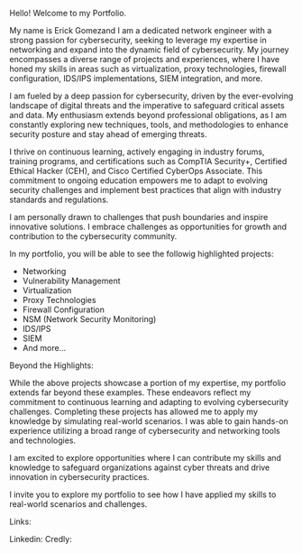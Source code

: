 Hello! Welcome to my Portfolio. 

My name is Erick Gomezand I am a dedicated network engineer with a strong passion for cybersecurity, seeking to leverage my expertise in networking and expand into the dynamic field of cybersecurity. My journey encompasses a diverse range of projects and experiences, where I have honed my skills in areas such as virtualization, proxy technologies, firewall configuration, IDS/IPS implementations, SIEM integration, and more.

I am fueled by a deep passion for cybersecurity, driven by the ever-evolving landscape of digital threats and the imperative to safeguard critical assets and data. My enthusiasm extends beyond professional obligations, as I am constantly exploring new techniques, tools, and methodologies to enhance security posture and stay ahead of emerging threats.

I thrive on continuous learning, actively engaging in industry forums, training programs, and certifications such as CompTIA Security+, Certified Ethical Hacker (CEH), and Cisco Certified CyberOps Associate. This commitment to ongoing education empowers me to adapt to evolving security challenges and implement best practices that align with industry standards and regulations.

I am personally drawn to challenges that push boundaries and inspire innovative solutions. I embrace challenges as opportunities for growth and contribution to the cybersecurity community.

In my portfolio, you will be able to see the followig highlighted projects:

+ Networking
+ Vulnerability Management
+ Virtualization
+ Proxy Technologies
+ Firewall Configuration
+ NSM (Network Security Monitoring)
+ IDS/IPS
+ SIEM
+ And more...

Beyond the Highlights:

While the above projects showcase a portion of my expertise, my portfolio extends far beyond these examples. These endeavors reflect my commitment to continuous learning and adapting to evolving cybersecurity challenges. Completing these projects has allowed me to apply my knowledge by simulating real-world scenarios. I was able to gain hands-on experience utilizing a broad range of cybersecurity and networking tools and technologies. 

I am excited to explore opportunities where I can contribute my skills and knowledge to safeguard organizations against cyber threats and drive innovation in cybersecurity practices.

I invite you to explore my portfolio to see how I have applied my skills to real-world scenarios and challenges.

Links:

Linkedin: 
Credly: 

